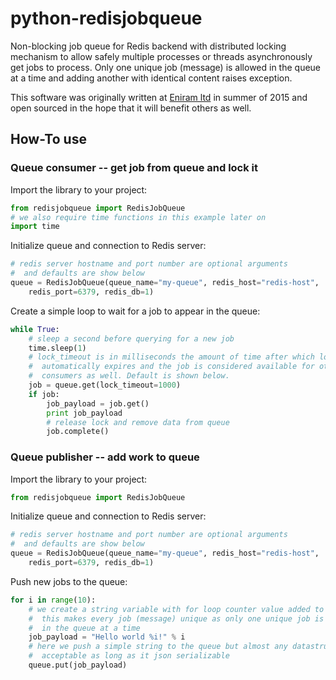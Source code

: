 # python-redisjobqueue
Non-blocking job queue for Redis backend with distributed locking mechanism to allow safely multiple processes or threads asynchronously get jobs to process. Only one unique job (message) is allowed in the queue at a time and adding another with identical content raises exception.

This software was originally written at [Eniram ltd](http://www.eniram.fi) in summer of 2015 and open sourced in the hope that it will benefit others as well.

## How-To use

### Queue consumer -- get job from queue and lock it

Import the library to your project:
```python
from redisjobqueue import RedisJobQueue
# we also require time functions in this example later on
import time
```

Initialize queue and connection to Redis server:
```python
# redis server hostname and port number are optional arguments
#  and defaults are show below
queue = RedisJobQueue(queue_name="my-queue", redis_host="redis-host",
	redis_port=6379, redis_db=1)
```

Create a simple loop to wait for a job to appear in the queue:
```python
while True:
	# sleep a second before querying for a new job
	time.sleep(1)
	# lock_timeout is in milliseconds the amount of time after which lock
	#  automatically expires and the job is considered available for other
	#  consumers as well. Default is shown below.
	job = queue.get(lock_timeout=1000)
	if job:
		job_payload = job.get()
		print job_payload
		# release lock and remove data from queue
		job.complete()
```

### Queue publisher -- add work to queue

Import the library to your project:
```python
from redisjobqueue import RedisJobQueue
```

Initialize queue and connection to Redis server:
```python
# redis server hostname and port number are optional arguments
#  and defaults are show below
queue = RedisJobQueue(queue_name="my-queue", redis_host="redis-host",
	redis_port=6379, redis_db=1)
```
Push new jobs to the queue:
```python
for i in range(10):
	# we create a string variable with for loop counter value added to it.
	#  this makes every job (message) unique as only one unique job is allowed
	#  in the queue at a time
	job_payload = "Hello world %i!" % i
	# here we push a simple string to the queue but almost any datastructure is
	#  acceptable as long as it json serializable
	queue.put(job_payload)
```
